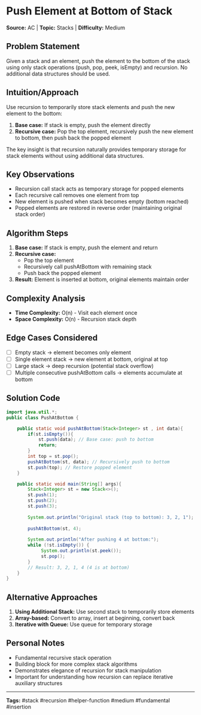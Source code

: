 # Push Element at Bottom of Stack

**Source:** AC | **Topic:** Stacks | **Difficulty:** Medium  

## Problem Statement

Given a stack and an element, push the element to the bottom of the stack using only stack operations (push, pop, peek, isEmpty) and recursion. No additional data structures should be used.

## Intuition/Approach

Use recursion to temporarily store stack elements and push the new element to the bottom:
1. **Base case:** If stack is empty, push the element directly
2. **Recursive case:** Pop the top element, recursively push the new element to bottom, then push back the popped element

The key insight is that recursion naturally provides temporary storage for stack elements without using additional data structures.

## Key Observations

- Recursion call stack acts as temporary storage for popped elements
- Each recursive call removes one element from top
- New element is pushed when stack becomes empty (bottom reached)
- Popped elements are restored in reverse order (maintaining original stack order)

## Algorithm Steps

1. **Base case:** If stack is empty, push the element and return
2. **Recursive case:**
   - Pop the top element
   - Recursively call pushAtBottom with remaining stack
   - Push back the popped element
3. **Result:** Element is inserted at bottom, original elements maintain order

## Complexity Analysis

- **Time Complexity:** O(n) - Visit each element once
- **Space Complexity:** O(n) - Recursion stack depth

## Edge Cases Considered

- [ ] Empty stack → element becomes only element
- [ ] Single element stack → new element at bottom, original at top
- [ ] Large stack → deep recursion (potential stack overflow)
- [ ] Multiple consecutive pushAtBottom calls → elements accumulate at bottom

## Solution Code

```java
import java.util.*;
public class PushAtBottom {

    public static void pushAtBottom(Stack<Integer> st , int data){
        if(st.isEmpty()){
            st.push(data); // Base case: push to bottom
            return;
        }
        int top = st.pop();
        pushAtBottom(st, data); // Recursively push to bottom
        st.push(top); // Restore popped element
    }

    public static void main(String[] args){
        Stack<Integer> st = new Stack<>();
        st.push(1);
        st.push(2);
        st.push(3);
        
        System.out.println("Original stack (top to bottom): 3, 2, 1");
        
        pushAtBottom(st, 4);
        
        System.out.println("After pushing 4 at bottom:");
        while (!st.isEmpty()) {
             System.out.println(st.peek());
             st.pop();   
        }
        // Result: 3, 2, 1, 4 (4 is at bottom)
    }
}
```

## Alternative Approaches

1. **Using Additional Stack:** Use second stack to temporarily store elements
2. **Array-based:** Convert to array, insert at beginning, convert back
3. **Iterative with Queue:** Use queue for temporary storage

## Personal Notes

- Fundamental recursive stack operation
- Building block for more complex stack algorithms
- Demonstrates elegance of recursion for stack manipulation
- Important for understanding how recursion can replace iterative auxiliary structures

---
**Tags:** #stack #recursion #helper-function #medium #fundamental #insertion